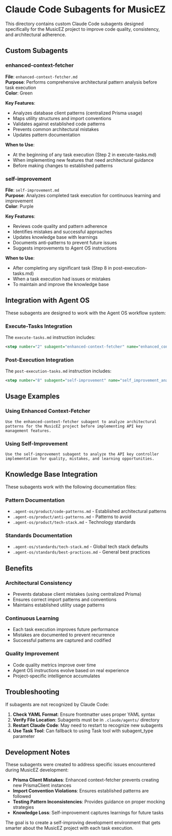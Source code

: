 # Claude Code Subagents for MusicEZ

This directory contains custom Claude Code subagents designed specifically for the MusicEZ project to improve code quality, consistency, and architectural adherence.

## Custom Subagents

### enhanced-context-fetcher
**File**: `enhanced-context-fetcher.md`  
**Purpose**: Performs comprehensive architectural pattern analysis before task execution  
**Color**: Green  

**Key Features**:
- Analyzes database client patterns (centralized Prisma usage)
- Maps utility structures and import conventions  
- Validates against established code patterns
- Prevents common architectural mistakes
- Updates pattern documentation

**When to Use**: 
- At the beginning of any task execution (Step 2 in execute-tasks.md)
- When implementing new features that need architectural guidance
- Before making changes to established patterns

### self-improvement
**File**: `self-improvement.md`  
**Purpose**: Analyzes completed task execution for continuous learning and improvement  
**Color**: Purple  

**Key Features**:
- Reviews code quality and pattern adherence
- Identifies mistakes and successful approaches
- Updates knowledge base with learnings
- Documents anti-patterns to prevent future issues
- Suggests improvements to Agent OS instructions

**When to Use**:
- After completing any significant task (Step 8 in post-execution-tasks.md)
- When a task execution had issues or mistakes
- To maintain and improve the knowledge base

## Integration with Agent OS

These subagents are designed to work with the Agent OS workflow system:

### Execute-Tasks Integration
The `execute-tasks.md` instruction includes:
```xml
<step number="2" subagent="enhanced-context-fetcher" name="enhanced_context_analysis">
```

### Post-Execution Integration  
The `post-execution-tasks.md` instruction includes:
```xml
<step number="8" subagent="self-improvement" name="self_improvement_analysis">
```

## Usage Examples

### Using Enhanced Context-Fetcher
```
Use the enhanced-context-fetcher subagent to analyze architectural patterns for the MusicEZ project before implementing API key management features.
```

### Using Self-Improvement
```
Use the self-improvement subagent to analyze the API key controller implementation for quality, mistakes, and learning opportunities.
```

## Knowledge Base Integration

These subagents work with the following documentation files:

### Pattern Documentation
- `.agent-os/product/code-patterns.md` - Established architectural patterns
- `.agent-os/product/anti-patterns.md` - Patterns to avoid
- `.agent-os/product/tech-stack.md` - Technology standards

### Standards Documentation
- `.agent-os/standards/tech-stack.md` - Global tech stack defaults
- `.agent-os/standards/best-practices.md` - General best practices

## Benefits

### Architectural Consistency  
- Prevents database client mistakes (using centralized Prisma)
- Ensures correct import patterns and conventions
- Maintains established utility usage patterns

### Continuous Learning
- Each task execution improves future performance  
- Mistakes are documented to prevent recurrence
- Successful patterns are captured and codified

### Quality Improvement
- Code quality metrics improve over time
- Agent OS instructions evolve based on real experience
- Project-specific intelligence accumulates

## Troubleshooting

If subagents are not recognized by Claude Code:

1. **Check YAML Format**: Ensure frontmatter uses proper YAML syntax
2. **Verify File Location**: Subagents must be in `.claude/agents/` directory
3. **Restart Claude Code**: May need to restart to recognize new subagents
4. **Use Task Tool**: Can fallback to using Task tool with subagent_type parameter

## Development Notes

These subagents were created to address specific issues encountered during MusicEZ development:

- **Prisma Client Mistakes**: Enhanced context-fetcher prevents creating new PrismaClient instances
- **Import Convention Violations**: Ensures established patterns are followed  
- **Testing Pattern Inconsistencies**: Provides guidance on proper mocking strategies
- **Knowledge Loss**: Self-improvement captures learnings for future tasks

The goal is to create a self-improving development environment that gets smarter about the MusicEZ project with each task execution.
